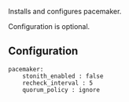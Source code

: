 Installs and configures pacemaker.

Configuration is optional.

Configuration
--------------

    pacemaker:
        stonith_enabled : false
        recheck_interval : 5
        quorum_policy : ignore
